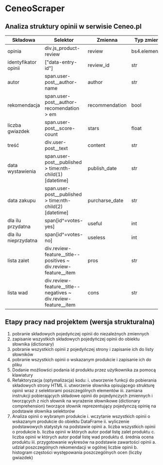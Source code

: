 # CeneoScraper

## Analiza struktury opinii w serwisie Ceneo.pl

|Składowa|Selektor|Zmienna|Typ zmiennej|
|--------|--------|-------|------------|
|opinia|div.js_product-review|review|bs4.element.Tag|
|identyfikator opinii|\["data-entry-id"\]|review_id|str|
|autor|span.user-post__author-name|author|str|
|rekomendacja|span.user-post__author-recomendation > em|recommendation|bool|
|liczba gwiazdek|span.user-post__score-count|stars|float|
|treść|div.user-post__text|content|str|
|data wystawienia|span.user-post__published > time:nth-child(1)\[datetime\]|publish_date|str|
|data zakupu|span.user-post__published > time:nth-child(2)\[datetime\]|purcharse_date|str|
|dla ilu przydatna|span[id^=votes-yes]|useful|int|
|dla ilu nieprzydatna|span[id^=votes-no]|useless|int|
|lista zalet|div.review-feature__title--positives ~ div.review-feature__item|pros|str|
|lista wad|div.review-feature__title--negatives ~ div.review-feature__item|cons|str|

## Etapy pracy nad projektem (wersja strukturalna)

1) pobranie składowych pojedyńczej opinii do niezależnych zmiennych
2) zapisanie wszystkich składowych pojedyńczej opinii do obiektu słownika (dictionary)
3) pobranie wszystkich opinii z pojedyńczej strony i zapisanie ich do listy słowników
4) pobranie wszystkich opinii o wskazanym produkcie i zapisanie ich do pliku
5) Dodanie możliowści podania id produktu przez użytkownika za pomocą klawiatury
6) Refaktoryzacja (optymalizacja) kodu:
    i. utworzenie funkcji do pobierania składowych strony HTML
    ii. utworzenie słownika opisującego strukturę opinii wraz z selektorami poszczególnych elementów
    iii. zamiana instrukcji pobierających składowe opinii do pojedynczych zmiennych i tworzących z nich słownik na wyrażenie słownikowe (dictionary comprehension) tworzące słownik reprezentujący  pojedynczą opinię na podstawie słownika selektorów
7) Analiza opinii o wybranym produkcie
    i. wczytanie wszystkich opinii o wskazanym produkcie do obiektu DataFrame
    ii. wyliczenie podstawowych statystyk na podstawie opinii
        a. liczba wszystkich opinii o produkcie
        b. liczba opinii w których autor podał listę zalet produktu
        c. liczba opinii w których autor podał listę wad produktu
        d. średnia ocena produktu
    iii. przygotowanie wykresów na podstawie zawartości opinii
        a. udział poszczególnych rekomendacji w ogólnej liczbie opinii
        b. histogram częstości występowania poszczególnych ocen (liczby gwiazdek)